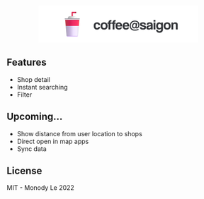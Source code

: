 <p align="center">
  <img src="./public/github-header.png" />
</p>

## Features

- Shop detail
- Instant searching
- Filter

## Upcoming...

- Show distance from user location to shops
- Direct open in map apps
- Sync data

## License

MIT - Monody Le 2022
